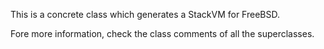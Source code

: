 This is a concrete class which generates a StackVM for FreeBSD.

Fore more information, check the class comments of all the superclasses.

